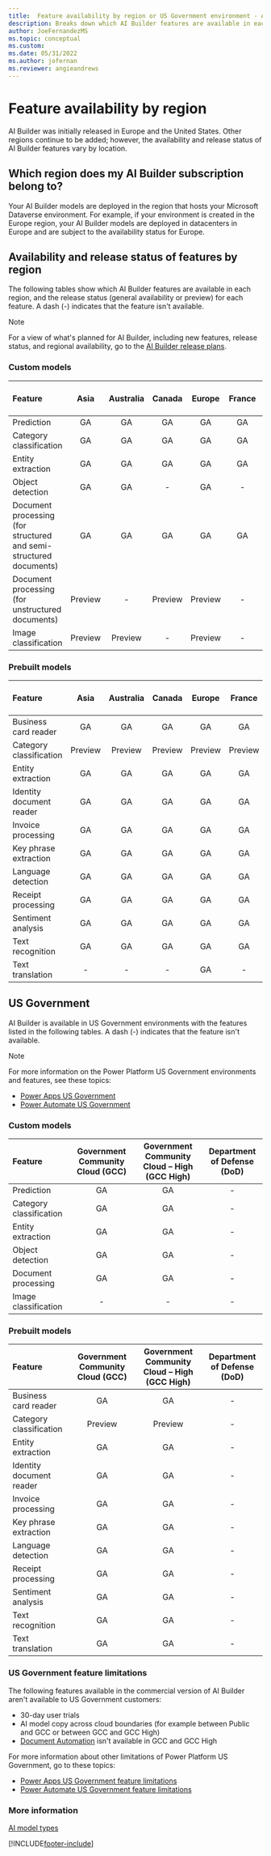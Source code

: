 ```yaml
---
title:  Feature availability by region or US Government environment - AI Builder | Microsoft Docs
description: Breaks down which AI Builder features are available in each region or US Government environment. Lists the release status for each feature by region or US Government environment.
author: JoeFernandezMS
ms.topic: conceptual
ms.custom: 
ms.date: 05/31/2022
ms.author: jofernan
ms.reviewer: angieandrews
---
```


# Feature availability by region

AI Builder was initially released in Europe and the United States. Other regions continue to be added; however, the availability and release status of AI Builder features vary by location.

## Which region does my AI Builder subscription belong to?

Your AI Builder models are deployed in the region that hosts your Microsoft Dataverse environment. For example, if your environment is created in the Europe region, your AI Builder models are deployed in datacenters in Europe and are subject to the availability status for Europe.  

## Availability and release status of features by region

The following tables show which AI Builder features are available in each region, and the release status (general availability or preview) for each feature. A dash (-) indicates that the feature isn't available.

> [!NOTE]
> For a view of what's planned for AI Builder, including new features, release status, and regional availability, go to the [AI Builder release plans](/power-platform-release-plan/2020wave1/ai-builder/).

### Custom models

|Feature |Asia |Australia |Canada |Europe |France |Germany |India |Japan |Norway |South America |South Korea |Switzerland |United Arab Emirates |United Kingdom |United States |
|:-------|:-------:|:-------:|:-------:|:-------:|:-------:|:-------:|:-------:|:-------:|:-------:|:-------:|:-------:|:-------:|:-------:|:-------:|:-------:|
|Prediction|GA|GA|GA|GA| GA|GA|GA|GA|-|GA|-|GA|GA|GA|GA|
|Category classification|GA|GA|GA|GA| GA|GA|GA|GA|-|GA|-|GA|GA|GA|GA|
|Entity extraction |GA|GA|GA|GA| GA|GA|GA|GA|-|GA|-|GA|GA|GA|GA|
|Object detection|GA|GA|-|GA| -|-|GA|GA| -|-|-|-|-|GA|GA|
|Document processing (for structured and semi-structured documents)  |GA|GA|GA|GA| GA|GA|GA|GA| GA|GA|GA| GA|GA|GA|GA|
|Document processing (for unstructured documents) |Preview|-|Preview|Preview|-|-|Preview|Preview|-|Preview|-| -|-|-|Preview|
|Image classification |Preview |Preview |- |Preview |- |Preview |Preview |Preview |- |Preview|-|Preview |Preview |Preview |Preview |

### Prebuilt models

|Feature |Asia |Australia |Canada |Europe |France |Germany |India |Japan |Norway |South America |South Korea |Switzerland |United Arab Emirates |United Kingdom |United States |
|:-------|:-------:|:-------:|:-------:|:-------:|:-------:|:-------:|:-------:|:-------:|:-------:|:-------:|:-------:|:-------:|:-------:|:-------:|:-------:|
|Business card reader    |GA|GA |GA|GA|GA |GA|GA |GA|GA|GA|GA|GA|GA|GA||GA|
|Category classification |Preview |Preview |Preview |Preview|Preview|Preview|Preview|Preview |-|Preview|-|Preview|Preview |Preview |Preview |
|Entity extraction |GA |GA |GA |GA |GA|GA|GA|-|-|GA|-|GA |GA |GA |GA|
|Identity document reader |GA |GA |GA |GA |GA |GA |GA |GA |GA |GA |GA |GA |GA |GA |GA |
|Invoice processing |GA |GA |GA |GA |GA |GA |GA |GA |GA |GA |GA |GA |GA |GA |GA |
|Key phrase extraction |GA|GA |GA |GA |GA |GA |GA |GA |GA |GA |GA |GA |GA |GA |GA |
|Language detection |GA |GA |GA |GA |GA |GA |GA |GA |GA |GA |GA |GA |GA |GA |GA |
|Receipt processing |GA |GA |GA |GA |GA |GA |GA |GA |GA |GA |GA |GA |GA |GA |GA |
|Sentiment analysis |GA |GA |GA |GA |GA |GA |GA |GA |GA |GA |GA |GA |GA |GA |GA |
|Text recognition   |GA |GA |GA |GA |GA |GA |GA |GA |GA |GA |GA |GA |GA |GA |GA |
|Text translation |- |- |- |GA |-|- |-|- |-|-|-|- |- |- |GA |

## US Government

AI Builder is available in US Government environments with the features listed in the following tables. A dash (-) indicates that the feature isn't available.

> [!NOTE]
> For more information on the Power Platform US Government environments and features, see these topics:
> - [Power Apps US Government](/power-platform/admin/powerapps-us-government)
> - [Power Automate US Government](/power-automate/us-govt)

### Custom models
|Feature |Government Community Cloud (GCC) |Government Community Cloud – High (GCC High) |Department of Defense (DoD) |
|:-------|:-------:|:-------:|:-------:|
|Prediction|GA|GA|-|
|Category classification|GA|GA|-|
|Entity extraction|GA|GA|-|
|Object detection|GA|GA|-|
|Document processing |GA|GA|-|
|Image classification | - | - | - |

### Prebuilt models
|Feature |Government Community Cloud (GCC) |Government Community Cloud – High (GCC High) |Department of Defense (DoD) |
|:-------|:-------:|:-------:|:-------:|
|Business card reader    |GA|GA|-|
|Category classification |Preview|Preview|-|
|Entity extraction |GA|GA|-|
|Identity document reader |GA|GA|-|
|Invoice processing |GA|GA|-|
|Key phrase extraction |GA|GA|-|
|Language detection |GA|GA|-|
|Receipt processing |GA|GA|-|
|Sentiment analysis |GA|GA|-|
|Text recognition   |GA|GA|-|
|Text translation   |GA|GA|-|

### US Government feature limitations

The following features available in the commercial version of AI Builder aren't available to US Government customers:

- 30-day user trials
- AI model copy across cloud boundaries (for example between Public and GCC or between GCC and GCC High)
- [Document Automation](doc-automation.md) isn't available in GCC and GCC High

For more information about other limitations of Power Platform US Government, go to these topics: 

- [Power Apps US Government feature limitations](/power-platform/admin/powerapps-us-government#power-apps-us-government-feature-limitations)
- [Power Automate US Government feature limitations](/power-automate/us-govt#power-automate-us-government-feature-limitations)

### More information

[AI model types](model-types.md)


[!INCLUDE[footer-include](includes/footer-banner.md)]

